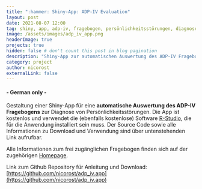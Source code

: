 ```yaml
---
title: ":hammer: Shiny-App: ADP-IV Evaluation"
layout: post
date: 2021-08-07 12:00
tag: shiny, app, adp-iv, fragebogen, persönlichkeitsstörungen, diagnose
image: /assets/images/adp_iv_app.png
headerImage: true
projects: true
hidden: false # don't count this post in blog pagination
description: "Shiny-App zur automatischen Auswertung des ADP-IV Fragebogens"
category: project
author: nicorost
externalLink: false
---
```


#### - German only -

Gestaltung einer Shiny-App für eine **automatische Auswertung des ADP-IV Fragebogens** zur Diagnose von Persönlichkeitsstörungen. 
Die App ist kostenlos und verwendet die (ebenfalls kostenlose) Software [R-Studio](https://www.rstudio.com/), die für die Anwendung installiert sein muss.
Der Source Code sowie alle Informationen zu Download und Verwendung sind über untenstehenden Link aufrufbar.

Alle Informationen zum frei zugänglichen Fragebogen finden sich auf der zugehörigen [Homepage](https://www.meduniwien.ac.at/hp/psychoanalyse/forschung/diagnostik-downloads/diagnostik-von-persoenlichkeitsstoerungen/).

Link zum Github Repository für Anleitung und Download: [https://github.com/nicorost/adp_iv.app](https://github.com/nicorost/adp_iv.app)